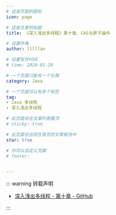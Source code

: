 ```yaml
---
# 这是页面的图标
icon: page

# 这是文章的标题
title: 《深入浅出多线程》第十章、CAS与原子操作

# 设置作者
author: lllllan

# 设置写作时间
# time: 2020-01-20

# 一个页面只能有一个分类
category: Java

# 一个页面可以有多个标签
tag:
- Java 多线程
- 深入浅出多线程

# 此页面会在文章列表置顶
# sticky: true

# 此页面会出现在首页的文章板块中
star: true

# 你可以自定义页脚
# footer: 


---
```




::: warning 转载声明

- [深入浅出多线程 - 第十章 - GitHub](https://github.com/RedSpider1/concurrent/tree/develop/article/02/10.md)

:::

